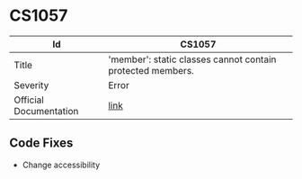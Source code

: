 # CS1057

| Id                     | CS1057                                                            |
| ---------------------- | ----------------------------------------------------------------- |
| Title                  | 'member': static classes cannot contain protected members\.       |
| Severity               | Error                                                             |
| Official Documentation | [link](http://docs.microsoft.com/en-us/dotnet/csharp/misc/cs1057) |

## Code Fixes

* Change accessibility

